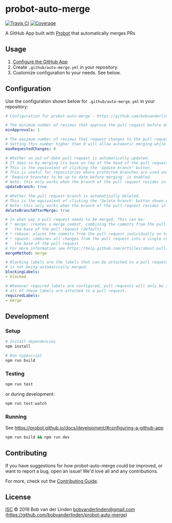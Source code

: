 # probot-auto-merge

[![Travis CI](https://travis-ci.org/bobvanderlinden/probot-auto-merge.svg?branch=master)](https://travis-ci.org/bobvanderlinden/probot-auto-merge)
[![Coverage](https://img.shields.io/coveralls/github/bobvanderlinden/probot-auto-merge.svg)](https://coveralls.io/github/bobvanderlinden/probot-auto-merge)

A GitHub App built with [Probot](https://github.com/probot/probot) that automatically merges PRs

## Usage

1. [Configure the GitHub App](https://github.com/apps/probot-auto-merge)
2. Create `.github/auto-merge.yml` in your repository.
3. Customize configuration to your needs. See below.

## Configuration

Use the configuration shown below for `.github/auto-merge.yml` in your repository:

```yaml
# Configuration for probot-auto-merge - https://github.com/bobvanderlinden/probot-auto-merge

# The minimum number of reviews that approve the pull request before doing an automatic merge.
minApprovals: 1

# The maximum number of reviews that request changes to the pull request.
# Setting this number higher than 0 will allow automatic merging while changes are still requested.
maxRequestedChanges: 0

# Whether an out-of-date pull request is automatically updated.
# It does so by merging its base on top of the head of the pull request.
# This is the equivalent of clicking the 'Update branch' button.
# This is useful for repositories where protected branches are used and the option
# 'Require branches to be up to date before merging' is enabled.
# Note: this only works when the branch of the pull request resides in the same repository as the pull request itself.
updateBranch: true

# Whether the pull request branch is automatically deleted.
# This is the equivalent of clicking the 'Delete branch' button shown on merged pull requests.
# Note: this only works when the branch of the pull request resides in the same repository as the pull request itself.
deleteBranchAfterMerge: true

# In what way a pull request needs to be merged. This can be:
# * merge: creates a merge commit, combining the commits from the pull request on top of
#   the base of the pull request (default)
# * rebase: places the commits from the pull request individually on top of the base of the pull request
# * squash: combines all changes from the pull request into a single commit and places the commit on top of
#   the base of the pull request
# For more information see https://help.github.com/articles/about-pull-request-merges/
mergeMethod: merge

# Blocking labels are the labels that can be attached to a pull request to make sure the pull request
# is not being automatically merged.
blockingLabels:
- blocked

# Whenever required labels are configured, pull requests will only be automatically merged whenever
# all of these labels are attached to a pull request.
requiredLabels:
- merge
```

## Development

### Setup

```sh
# Install dependencies
npm install

# Run typescript
npm run build
```

### Testing

```sh
npm run test
```

or during development:

```sh
npm run test:watch
```

### Running

See https://probot.github.io/docs/development/#configuring-a-github-app

```sh
npm run build && npm run dev
```

## Contributing

If you have suggestions for how probot-auto-merge could be improved, or want to report a bug, open an issue! We'd love all and any contributions.

For more, check out the [Contributing Guide](CONTRIBUTING.md).

## License

[ISC](LICENSE) © 2018 Bob van der Linden <bobvanderlinden@gmail.com> (https://github.com/bobvanderlinden/probot-auto-merge)
